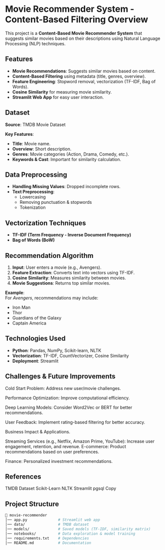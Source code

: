 # Movie Recommender System - Content-Based Filtering Overview

This project is a **Content-Based Movie Recommender System** that suggests similar movies based on their descriptions using Natural Language Processing (NLP) techniques.

## Features

- **Movie Recommendations**: Suggests similar movies based on content.
- **Content-Based Filtering** using metadata (title, genres, overview).
- **Feature Engineering**: Stopword removal, vectorization (TF-IDF, Bag of Words).
- **Cosine Similarity** for measuring movie similarity.
- **Streamlit Web App** for easy user interaction.

## Dataset

**Source**: TMDB Movie Dataset

**Key Features**:
- **Title**: Movie name.
- **Overview**: Short description.
- **Genres**: Movie categories (Action, Drama, Comedy, etc.).
- **Keywords & Cast**: Important for similarity calculation.

## Data Preprocessing

- **Handling Missing Values**: Dropped incomplete rows.
- **Text Preprocessing**:
  - Lowercasing
  - Removing punctuation & stopwords
  - Tokenization

## Vectorization Techniques

- **TF-IDF (Term Frequency - Inverse Document Frequency)**
- **Bag of Words (BoW)**

## Recommendation Algorithm

1. **Input**: User enters a movie (e.g., Avengers).
2. **Feature Extraction**: Converts text into vectors using TF-IDF.
3. **Cosine Similarity**: Measures similarity between movies.
4. **Movie Suggestions**: Returns top similar movies.

**Example**:  
For *Avengers*, recommendations may include:
- Iron Man
- Thor
- Guardians of the Galaxy
- Captain America

## Technologies Used

- **Python**: Pandas, NumPy, Scikit-learn, NLTK
- **Vectorization**: TF-IDF, CountVectorizer, Cosine Similarity
- **Deployment**: Streamlit

## Challenges & Future Improvements

Cold Start Problem: Address new user/movie challenges.

Performance Optimization: Improve computational efficiency.

Deep Learning Models: Consider Word2Vec or BERT for better recommendations.

User Feedback: Implement rating-based filtering for better accuracy.

Business Impact & Applications.

Streaming Services (e.g., Netflix, Amazon Prime, YouTube): Increase user engagement, retention, and revenue.
E-commerce: Product recommendations based on user preferences.

Finance: Personalized investment recommendations.

## References
TMDB Dataset
Scikit-Learn
NLTK
Streamlit
pgsql
Copy


## Project Structure

```bash
📂 movie-recommender
│── app.py              # Streamlit web app
│── data/               # TMDB dataset
│── models/             # Saved models (TF-IDF, similarity matrix)
│── notebooks/          # Data exploration & model training
│── requirements.txt    # Dependencies
│── README.md           # Documentation





